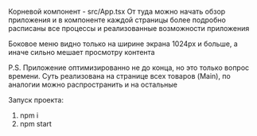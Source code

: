 Корневой компонент - src/App.tsx
От туда можно начать обзор приложения и в компоненте каждой страницы более подробно расписаны все процессы и реализованные возможности приложения

Боковое меню видно только на ширине экрана 1024px и больше, а иначе сильно мешает просмотру контента

P.S. Приложение оптимизированно не до конца, но это только вопрос времени. Суть реализована на странице всех товаров (Main), по аналогии можно распространить и на остальные

Запуск проекта:
1) npm i
2) npm start
